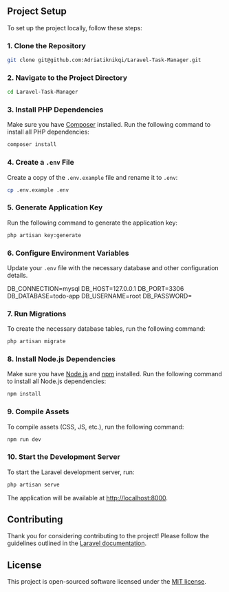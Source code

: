 ## Project Setup

To set up the project locally, follow these steps:

### 1. Clone the Repository

```bash
git clone git@github.com:Adriatiknikqi/Laravel-Task-Manager.git
```

### 2. Navigate to the Project Directory

```bash
cd Laravel-Task-Manager
```

### 3. Install PHP Dependencies

Make sure you have [Composer](https://getcomposer.org/) installed. Run the following command to install all PHP dependencies:

```bash
composer install
```

### 4. Create a `.env` File

Create a copy of the `.env.example` file and rename it to `.env`:

```bash
cp .env.example .env
```

### 5. Generate Application Key

Run the following command to generate the application key:

```bash
php artisan key:generate
```

### 6. Configure Environment Variables

Update your `.env` file with the necessary database and other configuration details.

DB_CONNECTION=mysql
DB_HOST=127.0.0.1
DB_PORT=3306
DB_DATABASE=todo-app
DB_USERNAME=root
DB_PASSWORD=

### 7. Run Migrations

To create the necessary database tables, run the following command:

```bash
php artisan migrate
```

### 8. Install Node.js Dependencies

Make sure you have [Node.js](https://nodejs.org/) and [npm](https://www.npmjs.com/) installed. Run the following command to install all Node.js dependencies:

```bash
npm install
```

### 9. Compile Assets

To compile assets (CSS, JS, etc.), run the following command:

```bash
npm run dev
```

### 10. Start the Development Server

To start the Laravel development server, run:

```bash
php artisan serve
```

The application will be available at [http://localhost:8000](http://localhost:8000).

## Contributing

Thank you for considering contributing to the project! Please follow the guidelines outlined in the [Laravel documentation](https://laravel.com/docs/contributions).

## License

This project is open-sourced software licensed under the [MIT license](https://opensource.org/licenses/MIT).

